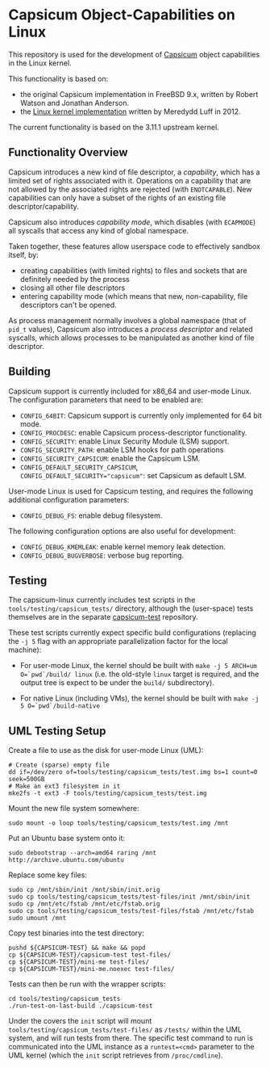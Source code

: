 Capsicum Object-Capabilities on Linux
=====================================

This repository is used for the development of
[Capsicum](http://www.cl.cam.ac.uk/research/security/capsicum/) object
capabilities in the Linux kernel.

This functionality is based on:

 - the original Capsicum implementation in FreeBSD 9.x,
   written by Robert Watson and Jonathan Anderson.
 - the
   [Linux kernel implementation](http://git.chromium.org/gitweb/?p=chromiumos/third_party/kernel-capsicum.git;a=shortlog;h=refs/heads/capsicum)
   written by Meredydd Luff in 2012.

The current functionality is based on the 3.11.1 upstream kernel.

Functionality Overview
----------------------

Capsicum introduces a new kind of file descriptor, a *capability*, which has a
limited set of rights associated with it.  Operations on a capability that are
not allowed by the associated rights are rejected (with `ENOTCAPABLE`).  New
capabilities can only have a subset of the rights of an existing file
descriptor/capability.

Capsicum also introduces *capability mode*, which disables (with `ECAPMODE`)
all syscalls that access any kind of global namespace.

Taken together, these features allow userspace code to effectively sandbox
itself, by:

 - creating capabilities (with limited rights) to files and sockets that are
   definitely needed by the process
 - closing all other file descriptors
 - entering capability mode (which means that new, non-capability, file
   descriptors can't be opened.

As process management normally involves a global namespace (that of `pid_t`
values), Capsicum also introduces a *process descriptor* and related syscalls,
which allows processes to be manipulated as another kind of file descriptor.

Building
--------

Capsicum support is currently included for x86_64 and user-mode Linux.  The
configuration parameters that need to be enabled are:

 - `CONFIG_64BIT`: Capsicum support is currently only implemented for 64 bit mode.
 - `CONFIG_PROCDESC`: enable Capsicum process-descriptor functionality.
 - `CONFIG_SECURITY`: enable Linux Security Module (LSM) support.
 - `CONFIG_SECURITY_PATH`: enable LSM hooks for path operations
 - `CONFIG_SECURITY_CAPSICUM`: enable the Capsicum LSM.
 - `CONFIG_DEFAULT_SECURITY_CAPSICUM`, `CONFIG_DEFAULT_SECURITY="capsicum"`: set Capsicum
   as default LSM.

User-mode Linux is used for Capsicum testing, and requires the following
additional configuration parameters:

 - `CONFIG_DEBUG_FS`: enable debug filesystem.

The following configuration options are also useful for development:

 - `CONFIG_DEBUG_KMEMLEAK`: enable kernel memory leak detection.
 - `CONFIG_DEBUG_BUGVERBOSE`: verbose bug reporting.

Testing
-------

The capsicum-linux currently includes test scripts in the
`tools/testing/capsicum_tests/` directory, although the (user-space) tests themselves are
in the separate [capsicum-test](https://github.com/google/capsicum-test) repository.

These test scripts currently expect specific build configurations (replacing the
`-j 5` flag with an appropriate parallelization factor for the local machine):

 - For user-mode Linux, the kernel should be built with ``make -j 5 ARCH=um
   O=`pwd`/build/ linux`` (i.e. the old-style `linux` target is required, and the
   output tree is expect to be under the `build/` subdirectory).

 - For native Linux (including VMs), the kernel should be built with
   ``make -j 5 O=`pwd`/build-native``


UML Testing Setup
-----------------

Create a file to use as the disk for user-mode Linux (UML):

    # Create (sparse) empty file
    dd if=/dev/zero of=tools/testing/capsicum_tests/test.img bs=1 count=0 seek=500GB
    # Make an ext3 filesystem in it
    mke2fs -t ext3 -F tools/testing/capsicum_tests/test.img

Mount the new file system somewhere:

    sudo mount -o loop tools/testing/capsicum_tests/test.img /mnt

Put an Ubuntu base system onto it:

    sudo debootstrap --arch=amd64 raring /mnt http://archive.ubuntu.com/ubuntu

Replace some key files:

    sudo cp /mnt/sbin/init /mnt/sbin/init.orig
    sudo cp tools/testing/capsicum_tests/test-files/init /mnt/sbin/init
    sudo cp /mnt/etc/fstab /mnt/etc/fstab.orig
    sudo cp tools/testing/capsicum_tests/test-files/fstab /mnt/etc/fstab
    sudo umount /mnt

Copy test binaries into the test directory:

    pushd ${CAPSICUM-TEST} && make && popd
    cp ${CAPSICUM-TEST}/capsicum-test test-files/
    cp ${CAPSICUM-TEST}/mini-me test-files/
    cp ${CAPSICUM-TEST}/mini-me.noexec test-files/

Tests can then be run with the wrapper scripts:

    cd tools/testing/capsicum_tests
    ./run-test-on-last-build ./capsicum-test

Under the covers the `init` script will mount `tools/testing/capsicum_tests/test-files/`
as `/tests/` within the UML system, and will run tests from there.  The specific
test command to run is communicated into the UML instance as a `runtest=<cmd>` parameter
to the UML kernel (which the `init` script retrieves from `/proc/cmdline`).
